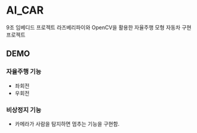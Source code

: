 # AI_CAR
9조 임베디드 프로젝트
라즈베리파이와 OpenCV을 활용한 자율주행 모형 자동차 구현 프로젝트

## DEMO
### 자율주행 기능
- 좌회전
- 우회전

### 비상정지 기능 
- 카메라가 사람을 탐지하면 멈추는 기능을 구현함.

